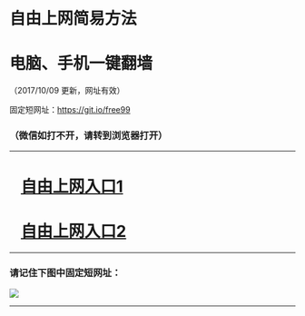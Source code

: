 ﻿# 自由上网简易方法

# 电脑、手机一键翻墙

（2017/10/09 更新，网址有效）

固定短网址：https://git.io/free99

### （微信如打不开，请转到浏览器打开）


***





# &nbsp;&nbsp; <a href="http://ft67121485.fwq-tz-1001.info/fwqtz01.html?t=100900113600 " target="_blank">自由上网入口1</a>
# &nbsp;&nbsp; <a href="http://ft1149712255.fwq-tz-1002.info/fwqtz02.html?t=100900120848 " target="_blank">自由上网入口2</a>
***

### 请记住下图中固定短网址：

<img src="https://s3-us-west-2.amazonaws.com/fwq-1001/yjfq-20170905okok.png" /> 


***

